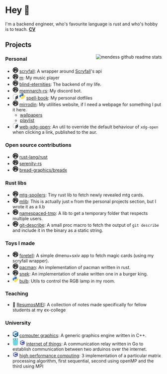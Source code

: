 # Hey 👋

I'm a backend engineer, who's favourite language is rust and who's hobby is to
teach. **[CV](https://github.com/mendess/cv)**

## Projects

<img align="right" src="https://github-readme-stats.vercel.app/api?username=mendess&count_private=true&show_icons=true" alt="mendess github readme stats"/>

### Personal
- ![rust](assets/rust-small.png) [scryfall](https://github.com/mendess/scryfall-rs): A wrapper around [Scryfall](https://scryfall.com)'s api
- ![rust](assets/rust-small.png) [m](https://github.com/mendess/m): My music player
- ![rust](assets/rust-small.png) [blind-eternities](https://github.com/mendess/blind-eternities): The backend of my life.
- ![rust](assets/rust-small.png) [memnarch-rs](https://github.com/mendess/memnarch-rs): My discord bot.
- ![shell](assets/bash-small.png) ![python](assets/python-small.png) [spell-book](https://github.com/mendess/spell-book): My personal dotfiles
- ![rust](assets/rust-small.png) [mirrodin](https://github.com/mendess/mirrodin): My utilities website, if I need a webpage for something I put it here.
    - [wallpapers](https://mendess.xyz/walls)
    - [playlist](https://mendess.xyz/playlist)
- ![shell](assets/bash-small.png) [web-xdg-open](https://github.com/mendess/web-xdg-open): An util to override the default behaviour of `xdg-open` when clicking a link, published to the aur.


### Open source contributions
- ![rust](assets/rust-small.png) [rust-lang/rust](https://github.com/rust-lang/rust/pulls?q=author\%3Amendess+)
- ![rust](assets/rust-small.png) [serenity-rs](https://github.com/serenity-rs/serenity/pulls?q=author\%3Amendess+)
- ![rust](assets/rust-small.png) [bread-graphics/breadx](https://github.com/bread-graphics/breadx/pulls?q=author\%3Amendess+)

### Rust libs
- ![rust](assets/rust-small.png) [mtg-spoilers](https://github.com/mendess/mtg-spoilers): Tiny rust lib to fetch newly revealed mtg cards.
- ![rust](assets/rust-small.png) [mlib](https://github.com/mendess/m): This is actually just `m` from the personal projects section, but I wrote it as a li.b
- ![rust](assets/rust-small.png) [namespaced-tmp](https://github.com/mendess/namespaced-tmp): A lib to get a temporary folder that respects multiple users.
- ![rust](assets/rust-small.png) [git-describe](https://github.com/mendess/git-describe): A small proc macro to fetch the output of `git describe` and include it in the binary as a static string.


### Toys I made
- ![rust](assets/rust-small.png) [foretell](https://github.com/mendess/foretell): A simple dmenu+sxiv app to fetch magic cards (using my scryfall wrapper).
- ![rust](assets/rust-small.png) [pacman](https://github.com/mendess/rust-pacman): An implementation of pacman written in rust.
- ![rust](assets/rust-small.png) [snek](https://github.com/mendess/snek): An implementation of snake written one in a burger king.
- ![python](assets/python-small.png) [bulb](https://github.com/mendess/bulb): Utils to control the RGB lamp in my room.


### Teaching
- 📑 [ResumosMIEI](https://github.com/mendess/ResumosMIEI): A collection of notes made specifically for fellow students at my ex-college


### University
- ![cpp](assets/c++-small.png) [computer graphics](https://github.com/mendess/CG): A generic graphics engine written in C++.
- ![go](assets/gopher-small.png) ![c](assets/c-small.png) [internet of things](https://github.com/mendess/IoT): A communication relay written in Go to establish communication between two arduinos over the internet.
- ![c](assets/c-small.png) [high performance computing](https://github.com/mendess/CPD): 3 implementation of a particular matrix processing algorithm, first sequential, second using openMP and the third using MPI

